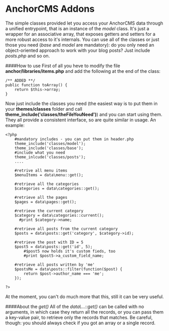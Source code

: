 AnchorCMS Addons
=========

The simple classes provided let you access your AnchorCMS data through a unified entrypoint, that is an instance of the *model* class. It's just a wrapper for an associative array, that exposes getters and setters for a more robust access to it's internals. 
You can use all of the classes or just those you need (*base* and *model* are mandatory): do you only need an object-oriented approach to work with your blog posts? Just include *posts.php* and so on.

####How to use
First of all you heve to modify the file **anchor/libraries/items.php** and add the following at the end of the class:
    
    /** ADDED **/
    public function toArray() {
        return $this->array;
    }
    
Now just include the classes you need (the easiest way is to put them in your **themes/classes** folder and call **theme_include('classes/theFileYouNeed')**) and you can start using them. They all provide a consistent interface, so are quite similar in usage. An example:

    <?php
        #mandatory includes - you can put them in header.php
        theme_include('classes/model');
        theme_include('classes/base');
        #include what you need
        theme_inlcude('classes/posts');
        ....
        
        #retrive all menu items
        $menuItems = data\menu::get();
        
        #retrieve all the categories
        $categories = data\categories::get();
        
        #retrieve all the pages
        $pages = data\pages::get();
        
        #retrieve the current category
        $category = data\categories::current();
          #print $category->name;
        
        #retrieve all posts from the current category
        $posts = data\posts::get('category', $category->id);
        
        #retrieve the post with ID = 5
        $post5 = data\posts::get('id', 5);
            #$post5 now holds it's custom fieds, too
            #print $post5->a_custom_field_name;
            
        #retrieve all posts written by 'me'
        $postsMe = data\posts::filter(function($post) {
            return $post->author_name === 'me';
        });
        
    ?>
    
At the moment, you can't do much more that this, still it can be very useful.

####About the *get()*
All of the *data\\...::get()* can be called with no arguments, in which case they return all the records, or you can pass them a key-value pair, to retrieve only the records that matches. Be careful, though: you should always check if you got an array or a single record.
        


